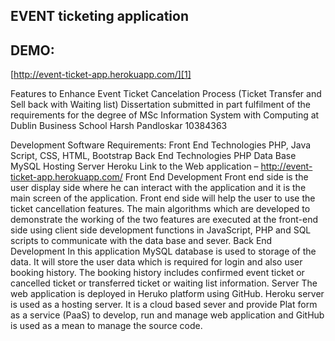 ## EVENT ticketing application

## DEMO: 

[http://event-ticket-app.herokuapp.com/][1]


  [1]: http://event-ticket-app.herokuapp.com/
  
  
  Features to Enhance Event Ticket Cancelation Process
   (Ticket Transfer and Sell back with Waiting list)
Dissertation submitted in part fulfilment of the requirements
for the degree of
MSc Information System with Computing
at Dublin Business School
Harsh Pandloskar
10384363


Development
Software Requirements:
Front End Technologies
PHP, Java Script, CSS, HTML, Bootstrap
Back End Technologies
PHP
Data Base
MySQL
Hosting Server
Heroku
Link to the Web application – http://event-ticket-app.herokuapp.com/
Front End Development
Front end side is the user display side where he can interact with the application and it is the main screen of the application. Front end side will help the user to use the ticket cancellation features. The main algorithms which are developed to demonstrate the working of the two features are executed at the front-end side using client side development functions in JavaScript, PHP and SQL scripts to communicate with the data base and sever.
Back End Development
In this application MySQL database is used to storage of the data. It will store the user data which is required for login and also user booking history. The booking history includes confirmed event ticket or cancelled ticket or transferred ticket or waiting list information.
Server
The web application is deployed in Heruko platform using GitHub. Heroku server is used as a hosting server. It is a cloud based sever and provide Plat form as a service (PaaS) to develop, run and manage web application and GitHub is used as a mean to manage the source code.
